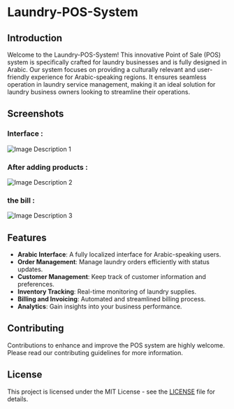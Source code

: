 # Laundry-POS-System

## Introduction
Welcome to the Laundry-POS-System! This innovative Point of Sale (POS) system is specifically crafted for laundry businesses and is fully designed in Arabic. Our system focuses on providing a culturally relevant and user-friendly experience for Arabic-speaking regions. It ensures seamless operation in laundry service management, making it an ideal solution for laundry business owners looking to streamline their operations.

## Screenshots
### Interface :
![Image Description 1](https://github.com/q55/Laundry-POS-System/assets/107367949/80edd3cd-97be-4a7b-9e9c-5756b63a3068)
### After adding products  :
![Image Description 2](https://github.com/q55/Laundry-POS-System/assets/107367949/76e5e151-9307-4f81-892b-ed9d53986583)
### the bill :
![Image Description 3](https://github.com/q55/Laundry-POS-System/assets/107367949/2f4cd33c-1a10-4386-a138-3c639bf0ad58)


## Features
- **Arabic Interface**: A fully localized interface for Arabic-speaking users.
- **Order Management**: Manage laundry orders efficiently with status updates.
- **Customer Management**: Keep track of customer information and preferences.
- **Inventory Tracking**: Real-time monitoring of laundry supplies.
- **Billing and Invoicing**: Automated and streamlined billing process.
- **Analytics**: Gain insights into your business performance.


## Contributing
Contributions to enhance and improve the POS system are highly welcome. Please read our contributing guidelines for more information.

## License
This project is licensed under the MIT License - see the [LICENSE](LICENSE) file for details.
